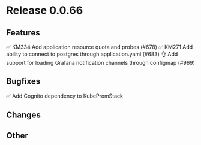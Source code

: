 # Release 0.0.66

## Features

✅ KM334 Add application resource quota and probes (#678)
✅ KM271 Add ability to connect to postgres through application.yaml (#683)
👌 Add support for loading Grafana notification channels through configmap (#969)

## Bugfixes

✅ Add Cognito dependency to KubePromStack

## Changes

## Other
